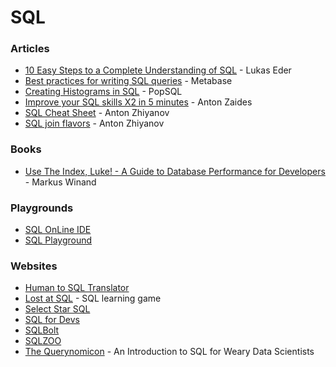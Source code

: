 # SQL

### Articles

* [10 Easy Steps to a Complete Understanding of SQL](https://blog.jooq.org/2016/03/17/10-easy-steps-to-a-complete-understanding-of-sql/) - Lukas Eder
* [Best practices for writing SQL queries](https://www.metabase.com/learn/building-analytics/sql-templates/sql-best-practices) - Metabase
* [Creating Histograms in SQL](https://popsql.com/sql-templates/analytics/how-to-create-histograms-in-sql) - PopSQL
* [Improve your SQL skills X2 in 5 minutes](https://zaidesanton.substack.com/p/the-most-underrated-skill-sql-for) - Anton Zaides
* [SQL Cheat Sheet](https://antonz.org/sql-cheatsheet/) - Anton Zhiyanov
* [SQL join flavors](https://antonz.org/sql-join/) - Anton Zhiyanov

### Books

* [Use The Index, Luke! - A Guide to Database Performance for Developers](https://use-the-index-luke.com/) - Markus Winand

### Playgrounds

* [SQL OnLine IDE](https://sqliteonline.com/)
* [SQL Playground](https://sql-playground.wizardzines.com/)

### Websites

* [Human to SQL Translator](https://www.sqltranslate.app/)
* [Lost at SQL](https://lost-at-sql.therobinlord.com/) - SQL learning game
* [Select Star SQL](https://selectstarsql.com/)
* [SQL for Devs](https://sqlfordevs.com/)
* [SQLBolt](https://sqlbolt.com/)
* [SQLZOO](https://sqlzoo.net/wiki/SQL\_Tutorial)
* [The Querynomicon](https://gvwilson.github.io/sql-tutorial/) - An Introduction to SQL for Weary Data Scientists
